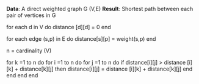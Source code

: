 **Data**: A direct weighted graph G (V,E)
**Result**: Shortest path between each pair of vertices in G

for each d in V do
    distance [d][d] = 0
end

for each edge (s,p) in E do
    distance[s][p] = weight(s,p)
end

n = cardinality (V)

for k =1 to n do
    for i =1 to n do
        for j =1 to n do
            if distance[i][j] > distance [i][k] + distance[k][j] then
                distance[i][j] = distance [i][k] + distance[k][j]
            end
        end
    end
end